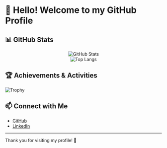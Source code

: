 
# 👋 Hello! Welcome to my GitHub Profile

## 📊 GitHub Stats
<p align="center">
  <img src="https://github-readme-stats.vercel.app/api?username=pthongtaem&show_icons=true&theme=radical" alt="GitHub Stats" />
  <br/>
  <img src="https://github-readme-stats.vercel.app/api/top-langs/?username=pthongtaem&layout=compact&theme=radical" alt="Top Langs" />
</p>

## 🏆 Achievements & Activities
<img src="https://github-profile-trophy.vercel.app/?username=pthongtaem&theme=gruvbox" alt="Trophy" />

## 📫 Connect with Me
- [GitHub](https://github.com/pthongtaem)
- [LinkedIn](https://www.linkedin.com/in/pthongtaem)

---
Thank you for visiting my profile! 🙏
